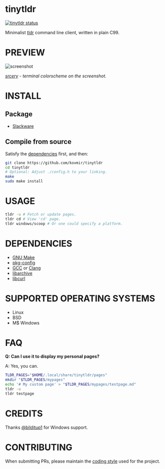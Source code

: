 # tinytldr

[![tinytldr status](https://builds.sr.ht/~kovmir/tinytldr.svg)](https://builds.sr.ht/~kovmir/tinytldr?)

Minimalist [tldr][1] command line client, written in plain C99.

# PREVIEW

![screenshot](screenshot.png)

*[srcery][2] - terminal colorscheme on the screenshot.*

# INSTALL

## Package

* [Slackware][3]

## Compile from source

Satisfy the [dependencies](#dependencies) first, and then:

```bash
git clone https://github.com/kovmir/tinytldr
cd tinytldr
# Optional: Adjust ./config.h to your linking.
make
sudo make install
```

# USAGE

```bash
tldr -u # Fetch or update pages.
tldr cd # View 'cd' page.
tldr windows/scoop # Or one could specify a platform.
```

# DEPENDENCIES

* [GNU Make][4]
* [pkg-config][5]
* [GCC][6] or [Clang][7]
* [libarchive][8]
* [libcurl][9]

# SUPPORTED OPERATING SYSTEMS

* Linux
* BSD
* M$ Windows

# FAQ

**Q: Can I use it to display my personal pages?**

A: Yes, you can.

```bash
TLDR_PAGES="$HOME/.local/share/tinytldr/pages"
mkdir "$TLDR_PAGES/mypages"
echo '# My custom page' > "$TLDR_PAGES/mypages/testpage.md"
tldr -u
tldr testpage
```

# CREDITS

Thanks [@bilditup1](https://github.com/bilditup1) for Windows support.

# CONTRIBUTING

When submitting PRs, please maintain the [coding style][11] used for the
project.

[1]: https://tldr.sh/
[2]: https://srcery.sh/
[3]: https://slackbuilds.org/repository/15.0/misc/tinytldr/?search=tinytldr
[4]: https://www.gnu.org/software/make/
[5]: https://gitlab.freedesktop.org/pkg-config/pkg-config
[6]: https://gcc.gnu.org/
[7]: https://clang.llvm.org/
[8]: https://www.libarchive.org/
[9]: https://curl.se/libcurl/
[10]: https://github.com/kovmir/tinytldr/issues/6#issuecomment-1884332215
[11]: https://suckless.org/coding_style/
